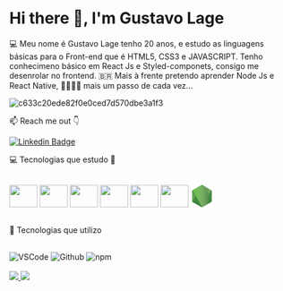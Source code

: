 # Hi there 👋, I'm Gustavo Lage

💻 Meu nome é Gustavo Lage tenho 20 anos,  e estudo as linguagens básicas para o Front-end que é HTML5, CSS3 e JAVASCRIPT. 
Tenho conhecimeno básico em React Js e Styled-componets, consigo me desenrolar no frontend.
🇧🇷 Mais à frente pretendo aprender Node Js e React Native, 🚀🚀🚀🚀 mais um passo de cada vez...

![c633c20ede82f0e0ced7d570dbe3a1f3](https://user-images.githubusercontent.com/70382532/138322189-2db8df52-9dcb-40a0-88a8-c365466bd33d.gif)


📫 Reach me out 👇

[![Linkedin Badge](https://img.shields.io/badge/-Gustavo%20Lage-0083ff?style=flat-square&logo=Linkedin&logoColor=white&link=https://www.linkedin.com/in/gustavo-lage-976b6220b/)](https://www.linkedin.com/in/gustavo-lage)

💻  Tecnologias que estudo 🚀

<div style="display: inline_block"><br>
  <img height="40" width="50" src="https://cdn.jsdelivr.net/gh/devicons/devicon/icons/html5/html5-original.svg" />
  <img height="40" width="50" src="https://cdn.jsdelivr.net/gh/devicons/devicon/icons/css3/css3-original.svg" />
  <img height="40" width="50" src="https://cdn.jsdelivr.net/gh/devicons/devicon/icons/javascript/javascript-original.svg" />
  <img height="40" width="50" src="https://cdn.jsdelivr.net/gh/devicons/devicon/icons/sass/sass-original.svg" />
  <img height="40" width="50" src="https://cdn.jsdelivr.net/gh/devicons/devicon/icons/git/git-original.svg" />
  <img height="40" width="50" src="https://cdn.jsdelivr.net/gh/devicons/devicon/icons/react/react-original.svg" />
  <img height="40" width="40" src="https://raw.githubusercontent.com/github/explore/80688e429a7d4ef2fca1e82350fe8e3517d3494d/topics/nodejs/nodejs.png">
</div>

##

🚀 Tecnologias que utilizo

<div style="display: inline_block"><br>
 <img alt="VSCode" title="VSCode" height="48" src="https://user-images.githubusercontent.com/57419630/122802342-a2eae900-d29b-11eb-9f8a-d492a84716c8.png">
<img alt="Github" title="Github" height="48" src="https://user-images.githubusercontent.com/57419630/122800074-e2640600-d298-11eb-975a-5cbe097786c4.png">
<img alt="npm" height="44" src="https://user-images.githubusercontent.com/57419630/124049280-7eef7c00-d9ee-11eb-822f-1b7ac86f5271.png">
</div>
<br> 
<div>
  <a href="https://github.com/gustavodev200">
  <img height="180em" src="https://github-readme-stats.vercel.app/api?username=gustavodev200&show_icons=true&theme=dracula&include_all_commits=true&count_private=true"/>
  <img height="180em" src="https://github-readme-stats.vercel.app/api/top-langs/?username=gustavodev200&layout=compact&langs_count=7&theme=dracula"/>
</div>
